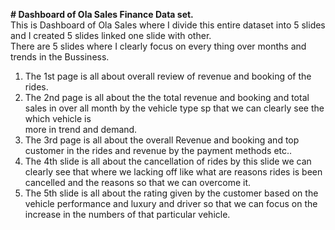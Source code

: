 ****# Dashboard of Ola Sales Finance Data set.****  
This is Dashboard of Ola Sales where I divide this entire dataset into 5 slides and I created 5 slides linked one slide with other.    
There are 5 slides where I clearly focus on every thing over months and trends in the Bussiness.  
1. The 1st page is all about overall review of revenue and booking of the rides.   
2. The 2nd page is all about the the total revenue and booking and total sales in over all month by the vehicle type sp that we can clearly see the which vehicle is  
more in trend and demand.
3. The 3rd page is all about the overall Revenue and booking and top customer in the rides and revenue by the payment methods etc..  
4. The 4th slide is all about the cancellation of rides by this slide we can clearly see that where we lacking off like what are reasons rides is been cancelled and the reasons so that we can overcome it.  
5. The 5th slide is all about the rating given by the customer based on the vehicle performance and luxury and driver so that we can focus on the increase in the numbers of that particular vehicle.  
